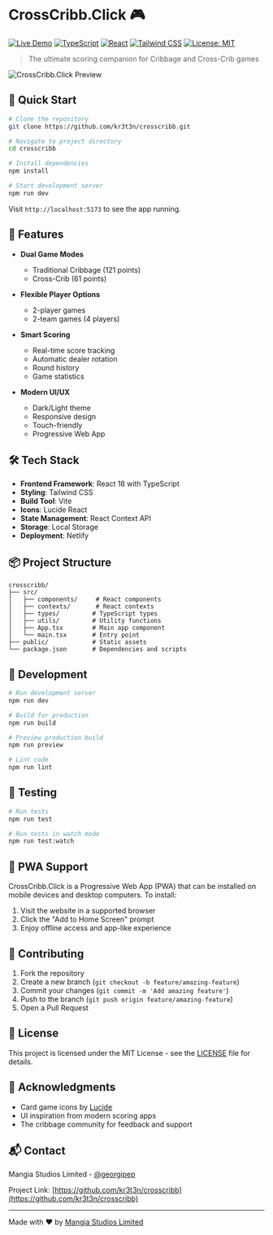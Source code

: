 # CrossCribb.Click 🎮

[![Live Demo](https://img.shields.io/badge/demo-live-brightgreen.svg)](https://crosscribb.click)
[![TypeScript](https://img.shields.io/badge/TypeScript-5.5-blue.svg)](https://www.typescriptlang.org/)
[![React](https://img.shields.io/badge/React-18.3-blue.svg)](https://reactjs.org/)
[![Tailwind CSS](https://img.shields.io/badge/Tailwind-3.4-blue.svg)](https://tailwindcss.com/)
[![License: MIT](https://img.shields.io/badge/License-MIT-yellow.svg)](https://opensource.org/licenses/MIT)

> The ultimate scoring companion for Cribbage and Cross-Crib games

![CrossCribb.Click Preview](https://images.unsplash.com/photo-1585504198199-20277593b94f?auto=format&fit=crop&w=1200&q=80)

## 🚀 Quick Start

```bash
# Clone the repository
git clone https://github.com/kr3t3n/crosscribb.git

# Navigate to project directory
cd crosscribb

# Install dependencies
npm install

# Start development server
npm run dev
```

Visit `http://localhost:5173` to see the app running.

## 🎯 Features

- **Dual Game Modes**
  - Traditional Cribbage (121 points)
  - Cross-Crib (61 points)

- **Flexible Player Options**
  - 2-player games
  - 2-team games (4 players)

- **Smart Scoring**
  - Real-time score tracking
  - Automatic dealer rotation
  - Round history
  - Game statistics

- **Modern UI/UX**
  - Dark/Light theme
  - Responsive design
  - Touch-friendly
  - Progressive Web App

## 🛠️ Tech Stack

- **Frontend Framework**: React 18 with TypeScript
- **Styling**: Tailwind CSS
- **Build Tool**: Vite
- **Icons**: Lucide React
- **State Management**: React Context API
- **Storage**: Local Storage
- **Deployment**: Netlify

## 📦 Project Structure

```
crosscribb/
├── src/
│   ├── components/     # React components
│   ├── contexts/       # React contexts
│   ├── types/         # TypeScript types
│   ├── utils/         # Utility functions
│   ├── App.tsx        # Main app component
│   └── main.tsx       # Entry point
├── public/            # Static assets
└── package.json       # Dependencies and scripts
```

## 🔧 Development

```bash
# Run development server
npm run dev

# Build for production
npm run build

# Preview production build
npm run preview

# Lint code
npm run lint
```

## 🧪 Testing

```bash
# Run tests
npm run test

# Run tests in watch mode
npm run test:watch
```

## 📱 PWA Support

CrossCribb.Click is a Progressive Web App (PWA) that can be installed on mobile devices and desktop computers. To install:

1. Visit the website in a supported browser
2. Click the "Add to Home Screen" prompt
3. Enjoy offline access and app-like experience

## 🤝 Contributing

1. Fork the repository
2. Create a new branch (`git checkout -b feature/amazing-feature`)
3. Commit your changes (`git commit -m 'Add amazing feature'`)
4. Push to the branch (`git push origin feature/amazing-feature`)
5. Open a Pull Request

## 📄 License

This project is licensed under the MIT License - see the [LICENSE](LICENSE) file for details.

## 🙏 Acknowledgments

- Card game icons by [Lucide](https://lucide.dev)
- UI inspiration from modern scoring apps
- The cribbage community for feedback and support

## 📬 Contact

Mangia Studios Limited - [@georgipep](https://x.com/georgipep)

Project Link: [https://github.com/kr3t3n/crosscribb](https://github.com/kr3t3n/crosscribb)

---

Made with ❤️ by [Mangia Studios Limited](https://github.com/kr3t3n)